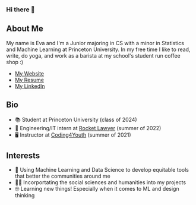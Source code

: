 ### Hi there 👋

<!--
**evavesely/evavesely** is a ✨ _special_ ✨ repository because its `README.md` (this file) appears on your GitHub profile.

Here are some ideas to get you started:

- 🔭 I’m currently working on ...
- 🌱 I’m currently learning ...
- 👯 I’m looking to collaborate on ...
- 🤔 I’m looking for help with ...
- 💬 Ask me about ...
- 📫 How to reach me: ...
- 😄 Pronouns: ...
- ⚡ Fun fact: ...
-->

## About Me
My name is Eva and I'm a Junior majoring in CS with a minor in Statistics and Machine Learning at Princeton University. In my free time I like to read, write, do yoga, and work as a barista at my school's student run coffee shop :)

- [My Website](https://evavesely.vercel.app/)
- [My Resume](https://drive.google.com/file/d/1VUHL5nbnKMk1zi_MVFc1TDIkxQ9o1Kha/view?usp=share_link)
- [My LinkedIn](https://www.linkedin.com/in/eva-vesely-17a275204/)

## Bio
- :books: Student at Princeton University (class of 2024)
- :rocket: Engineering/IT intern at [Rocket Lawyer](https://www.rocketlawyer.com/) (summer of 2022)
- :desktop_computer: Instructor at [Coding4Youth](https://www.coding4youth.org/welcome) (summer of 2021)

## Interests
- :brain: Using Machine Learning and Data Science to develop equitable tools that better the communities around me
- :woman_artist: Incorportating the social sciences and humanities into my projects
- :nerd_face: Learning new things! Especially when it comes to ML and design thinking 







